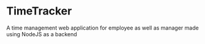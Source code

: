 # TimeTracker
A time management web application for employee as well as manager made using NodeJS as a backend
